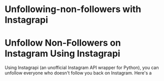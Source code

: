 # Unfollowing-non-followers with Instagrapi

# Unfollow Non-Followers on Instagram Using Instagrapi

Using Instagrapi (an unofficial Instagram API wrapper for Python), you can unfollow everyone who doesn't follow you back on Instagram. Here's a 
